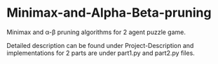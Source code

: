 # Minimax-and-Alpha-Beta-pruning
Minimax and α-β pruning algorithms for 2 agent puzzle game.

Detailed description can be found under Project-Description and implementations for 2 parts are under part1.py and part2.py files.
